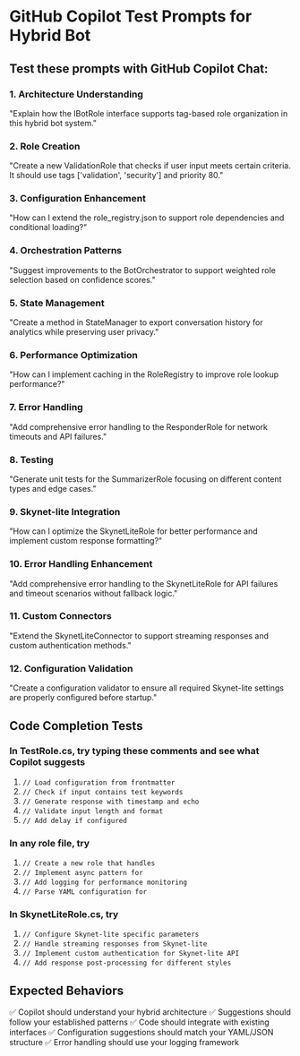 # GitHub Copilot Test Prompts for Hybrid Bot

## Test these prompts with GitHub Copilot Chat:

### 1. Architecture Understanding
"Explain how the IBotRole interface supports tag-based role organization in this hybrid bot system."

### 2. Role Creation
"Create a new ValidationRole that checks if user input meets certain criteria. It should use tags ['validation', 'security'] and priority 80."

### 3. Configuration Enhancement
"How can I extend the role_registry.json to support role dependencies and conditional loading?"

### 4. Orchestration Patterns
"Suggest improvements to the BotOrchestrator to support weighted role selection based on confidence scores."

### 5. State Management
"Create a method in StateManager to export conversation history for analytics while preserving user privacy."

### 6. Performance Optimization
"How can I implement caching in the RoleRegistry to improve role lookup performance?"

### 7. Error Handling
"Add comprehensive error handling to the ResponderRole for network timeouts and API failures."

### 8. Testing
"Generate unit tests for the SummarizerRole focusing on different content types and edge cases."

### 9. Skynet-lite Integration
"How can I optimize the SkynetLiteRole for better performance and implement custom response formatting?"

### 10. Error Handling Enhancement
"Add comprehensive error handling to the SkynetLiteRole for API failures and timeout scenarios without fallback logic."

### 11. Custom Connectors
"Extend the SkynetLiteConnector to support streaming responses and custom authentication methods."

### 12. Configuration Validation
"Create a configuration validator to ensure all required Skynet-lite settings are properly configured before startup."

## Code Completion Tests

### In TestRole.cs, try typing these comments and see what Copilot suggests

1. `// Load configuration from frontmatter`
2. `// Check if input contains test keywords`
3. `// Generate response with timestamp and echo`
4. `// Validate input length and format`
5. `// Add delay if configured`

### In any role file, try

1. `// Create a new role that handles`
2. `// Implement async pattern for`
3. `// Add logging for performance monitoring`
4. `// Parse YAML configuration for`

### In SkynetLiteRole.cs, try

1. `// Configure Skynet-lite specific parameters`
2. `// Handle streaming responses from Skynet-lite`
3. `// Implement custom authentication for Skynet-lite API`
4. `// Add response post-processing for different styles`

## Expected Behaviors

✅ Copilot should understand your hybrid architecture
✅ Suggestions should follow your established patterns
✅ Code should integrate with existing interfaces
✅ Configuration suggestions should match your YAML/JSON structure
✅ Error handling should use your logging framework
